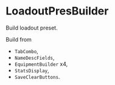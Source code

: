 # LoadoutPresBuilder

Build loadout preset.

Build from
- `TabCombo`,
- `NameDescFields`,
- `EquipmentBuilder` x4,
- `StatsDisplay`,
- `SaveClearButtons`.